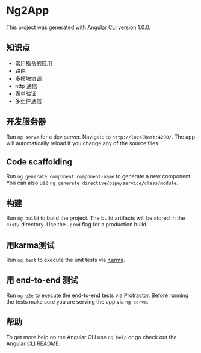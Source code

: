 # Ng2App

This project was generated with [Angular CLI](https://github.com/angular/angular-cli) version 1.0.0.

## 知识点

- 常用指令的应用
- 路由
- 多模块协调
- http 通信
- 表单验证
- 多组件通信

## 开发服务器 

Run `ng serve` for a dev server. Navigate to `http://localhost:4200/`. The app will automatically reload if you change any of the source files.

## Code scaffolding

Run `ng generate component component-name` to generate a new component. You can also use `ng generate directive/pipe/service/class/module`.

## 构建

Run `ng build` to build the project. The build artifacts will be stored in the `dist/` directory. Use the `-prod` flag for a production build.

## 用karma测试

Run `ng test` to execute the unit tests via [Karma](https://karma-runner.github.io).

## 用 end-to-end 测试

Run `ng e2e` to execute the end-to-end tests via [Protractor](http://www.protractortest.org/).
Before running the tests make sure you are serving the app via `ng serve`.

## 帮助

To get more help on the Angular CLI use `ng help` or go check out the [Angular CLI README](https://github.com/angular/angular-cli/blob/master/README.md).
